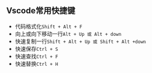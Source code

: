 ## Vscode常用快捷键

+ 代码格式化`Shift + Alt + F`
+ 向上或向下移动一行`Alt + Up 或 Alt + down`
+ 快速复制一行`Shift + Alt + Up 或 Shift + Alt +down`
+ 快速保存`Ctrl + S`
+ 快速查找`Ctrl + F`
+ 快速替换`Ctrl + H`

